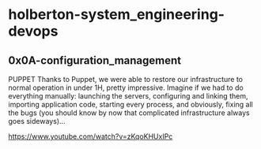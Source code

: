 # holberton-system_engineering-devops
## 0x0A-configuration_management

PUPPET
Thanks to Puppet, we were able to restore our infrastructure to normal operation in under 1H, pretty impressive. Imagine if we had to do everything manually: launching the servers, configuring and linking them, importing application code, starting every process, and obviously, fixing all the bugs (you should know by now that complicated infrastructure always goes sideways)…

https://www.youtube.com/watch?v=zKqoKHUxIPc